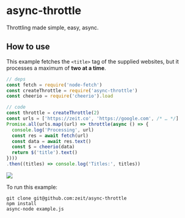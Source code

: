 # async-throttle

Throttling made simple, easy, async.

## How to use

This example fetches the `<title>` tag of the supplied websites,
but it processes a maximum of **two at a time**.

```js
// deps
const fetch = require('node-fetch')
const createThrottle = require('async-throttle')
const cheerio = require('cheerio').load

// code
const throttle = createThrottle(2)
const urls = ['https://zeit.co', 'https://google.com', /* … */]
Promise.all(urls.map((url) => throttle(async () => {
  console.log('Processing', url)
  const res = await fetch(url)
  const data = await res.text()
  const $ = cheerio(data)
  return $('title').text()
})))
.then((titles) => console.log('Titles:', titles))
```

![](https://cldup.com/QstcrynRNT.gif)

To run this example:

```
git clone git@github.com:zeit/async-throttle
npm install
async-node example.js
```
